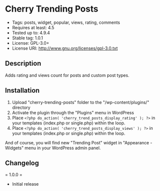 # Cherry Trending Posts #
* Tags: posts, widget, popular, views, rating, comments
* Requires at least: 4.5
* Tested up to: 4.9.4
* Stable tag: 1.0.1
* License: GPL-3.0+
* License URI: http://www.gnu.org/licenses/gpl-3.0.txt

## Description ##
Adds rating and views count for posts and custom post types.

## Installation ##
1. Upload "cherry-trending-posts" folder to the "/wp-content/plugins/" directory
2. Activate the plugin through the "Plugins" menu in WordPress
3. Place `<?php do_action( 'cherry_trend_posts_display_rating' ); ?>` in your templates (index.php or single.php) within the loop.
4. Place `<?php do_action( 'cherry_trend_posts_display_views' ); ?>` in your templates (index.php or single.php) within the loop.

And of course, you will find new "Trending Post" widget in "Appearance - Widgets" menu in your WordPress admin panel.

## Changelog #
= 1.0.0 =

* Initial release
